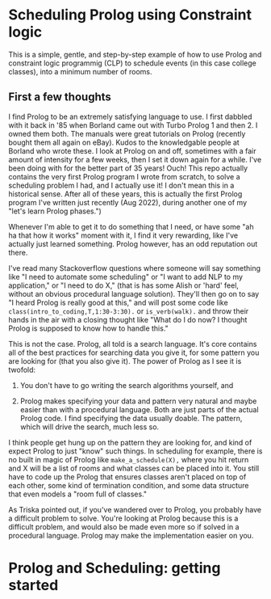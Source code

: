 # Scheduling Prolog using Constraint logic

This is a simple, gentle, and step-by-step example of how to use
Prolog and constraint logic programmig (CLP) to schedule events
(in this case college classes), into a minimum number of rooms.

## First a few thoughts

I find Prolog to be an extremely satisfying language to use. I first
dabbled with it back in '85 when Borland came out with Turbo Prolog 1
and then 2. I owned them both.  The manuals were great tutorials on
Prolog (recently bought them all again on eBay). Kudos to the
knowledgable people at Borland who wrote these. I look at Prolog on
and off, sometimes with a fair amount of intensity for a few weeks,
then I set it down again for a while. I've been doing with for the
better part of 35 years! Ouch! This repo actually contains the very
first Prolog program I wrote from scratch, to solve a scheduling
problem I had, and I actually use it! I don't mean this in a
historical sense. After all of these years, this is actually the
first Prolog program I've written just recently (Aug 2022), during
another one of my "let's learn Prolog phases.")


Whenever I'm able to get it to do something that I need, or have
some "ah ha that how it works" moment with it, I find it very
rewarding, like I've actually just learned something.  Prolog
however, has an odd reputation out there.

I've read many Stackoverflow questions where someone will say
something like "I need to automate some scheduling" or "I want to add
NLP to my application," or "I need to do X," (that is has some AIish
or 'hard' feel, without an obvious procedural language solution).
They'll then go on to say "I heard Prolog is really good at this,"
and will post some code like `class(intro_to_coding,T,1:30-3:30).` or
`is_verb(walk).` and throw their hands in the air with a closing
thought like "What do I do now? I thought Prolog is supposed to know
how to handle this."

This is not the case. Prolog, all told is a search language. It's core
contains all of the best practices for searching data you give it,
for some pattern you are looking for (that you also give it). The
power of Prolog as I see it is twofold:

1. You don't have to go writing the search algorithms yourself, and 

2. Prolog makes specifying your data and pattern very natural and maybe
easier than with a procedural language. Both are just parts of
the actual Prolog code. I find specifying the data usually doable. The pattern,
which will drive the search, much less so.

I think people get hung up on the pattern they are looking for, and
kind of expect Prolog to just "know" such things. In scheduling for
example, there is no built in magic of Prolog like `make_a_schedule(X),` 
where you hit return and X will be a list of rooms and what
classes can be placed into it.  You still have to code up the Prolog
that ensures classes aren't placed on top of each other, some kind of
termination condition, and some data structure that even models
a "room full of classes."

As Triska pointed out, if you've wandered over to Prolog, you probably
have a difficult problem to solve. You're looking at Prolog because
this is a difficult problem, and would also be made even more so if
solved in a procedural language.  Prolog may make the implementation
easier on you.

# Prolog and Scheduling: getting started
